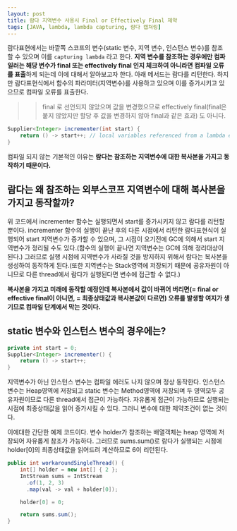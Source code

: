 ```yaml
---
layout: post
title: 람다 지역변수 사용시 Final or Effectively Final 제약
tags: [JAVA, lambda, lambda capturing, 람다 캡쳐링]
---
```


람다표현에서는 바깥쪽 스코프의 변수(static 변수, 지역 변수, 인스턴스 변수)를 참조 할 수 있으며 이를 `capturing lambda` 라고 한다.
**지역 변수를 참조하는 경우에만 컴파일러는 해당 변수가 final 또는 effectively final 인지 체크하여 아니라면 컴파일 오류를 표출**하게 되는데 이에 대해서 알아보고자 한다.
아래 메서드는 람다를 리턴한다. 하지만 람다표현식에서 함수의 파라미터(지역변수)를 사용하고 있으며 이를 증가시키고 있으므로 컴파일 오류를 표출한다.

>> final 로 선언되지 않았으며 값을 변경했으므로 effectively final(final은 붙지 않았지만 할당 후 값을 변경하지 않아 final과 같은 효과) 도 아니다.

```java
Supplier<Integer> incrementer(int start) {
    return () -> start++; // local variables referenced from a lambda expression must be final or effectively final
}
```

컴파일 되지 않는 기본적인 이유는 **람다는 참조하는 지역변수에 대한 복사본을 가지고 동작하기 때문이다.**

## 람다는 왜 참조하는 외부스코프 지역변수에 대해 복사본을 가지고 동작할까?

위 코드에서 incrementer 함수는 실행되면서 start를 증가시키지 않고 람다를 리턴할 뿐이다. incrementer 함수의 실행이 끝난 후의 다른 시점에서 리턴한 람다표현식이 실행되어 start 지역변수가 증가할 수 있으며, 그 시점이 오기전에 GC에 의해서 start 지역변수가 정리될 수도 있다.(함수의 실행이 끝나면 지역변수는 GC에 의해 정리대상이 된다.)
그러므로 실행 시점에 지역변수가 사라질 것을 방지하지 위해서 람다는 복사본을 생성하여 동작하게 된다.(또한 지역변수는 Stack영역에 저장되기 때문에 공유자원이 아니므로 다른 thread에서 람다가 실행된다면 변수에 접근할 수 없다.)

**복사본을 가지고 미래에 동작할 예정인데 복사본에서 값이 바뀌어 버리면(= final or effective final이 아니면, = 최종상태값과 복사본값이 다르면) 오류를 발생할 여지가 생기므로 컴파일 단계에서 막는 것이다.**

## static 변수와 인스턴스 변수의 경우에는?

```java
private int start = 0;
Supplier<Integer> incrementer() {
    return () -> start++;
}
```

지역변수가 아닌 인스턴스 변수는 컴파일 에러도 나지 않으며 정상 동작한다. 인스턴스 변수는 Heap영역에 저장되고 static 변수는 Method영역에 저장되며 두 영역모두 공유자원이므로 다른 thread에서 접근이 가능하다.
자유롭게 접근이 가능하므로 실행되는 시점에 최종상태값을 읽어 증가시킬 수 있다. 그러니 변수에 대한 제약조건이 없는 것이다.

이에대한 간단한 예제 코드이다. 변수 holder가 참조하는 배열객체는 heap 영역에 저장되어 자유롭게 참조가 가능하다. 그러므로 sums.sum()로 람다가 실행되는 시점에 holder[0]의 최종상태값을 읽어드려 계산하므로 6이 리턴된다.

```java
public int workaroundSingleThread() {
    int[] holder = new int[] { 2 };
    IntStream sums = IntStream
      .of(1, 2, 3)
      .map(val -> val + holder[0]);

    holder[0] = 0;

    return sums.sum();
}
```